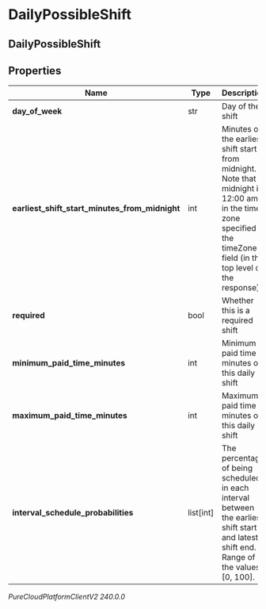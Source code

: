 # DailyPossibleShift

## DailyPossibleShift

## Properties

|Name | Type | Description | Notes|
|------------ | ------------- | ------------- | -------------|
| **day_of_week** | str | Day of the shift | [optional] |
| **earliest_shift_start_minutes_from_midnight** | int | Minutes of the earliest shift start from midnight. Note that midnight is 12:00 am in the time zone specified in the timeZone field (in the top level of the response) | [optional] |
| **required** | bool | Whether this is a required shift | [optional] |
| **minimum_paid_time_minutes** | int | Minimum paid time in minutes of this daily shift | [optional] |
| **maximum_paid_time_minutes** | int | Maximum paid time in minutes of this daily shift | [optional] |
| **interval_schedule_probabilities** | list[int] | The percentage of being scheduled in each interval between the earliest shift start and latest shift end. Range of the values: [0, 100]. | [optional] |



_PureCloudPlatformClientV2 240.0.0_
